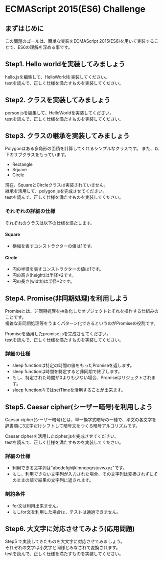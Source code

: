 # ECMAScript 2015(ES6) Challenge
## まずはじめに

この問題のゴールは、簡単な実装をECMAScript 2015(ES6)を用いて実装することで、ES6の理解を深める事です。

## Step1. Hello worldを実装してみましょう

hello.jsを編集して、HelloWorldを実装してください。  
testを読んで、正しく仕様を満たすものを実装してください。

## Step2. クラスを実装してみましょう  

person.jsを編集して、HelloWorldを実装してください。  
testを読んで、正しく仕様を満たすものを実装してください。

## Step3. クラスの継承を実装してみましょう

Polygonはある多角形の面積を計算してくれるシンプルなクラスです。 また、以下のサブクラスをもっています。  

- Rectangle
- Square
- Circle

現在、SquareとCircleクラスは実装されていません。  
継承を活用して、polygon.jsを完成させてください。  
testを読んで、正しく仕様を満たすものを実装してください。  

### それぞれの詳細の仕様

それぞれのクラスは以下の仕様を満たします。  

#### Square

- 横幅を表すコンストラクターの値は1です。

#### Circle

- 円の半径を表すコンストラクターの値は1です。
- 円の高さ(height)は半径*2です。
- 円の長さ(width)は半径*2です。

## Step4. Promise(非同期処理)を利用しよう

Promiseとは、非同期処理を抽象化したオブジェクトとそれを操作する仕組みのことです。  
複雑な非同期処理等をうまくパターン化できるというのがPromiseの役割です。

Promiseを活用したpromise.jsを完成させてください。  
testを読んで、正しく仕様を満たすものを実装してください。  

### 詳細の仕様

- sleep functionは特定の時間の値をもったPromiseを返します。
- sleep functionは時間を特定すると非同期で終了します。
- もし、特定された時間が0よりも少ない場合、Promiseはリジェクトされます。
- sleep function内ではsetTimeを活用することが出来ます。

## Step5. Caesar cipher(シーザー暗号)を利用しよう

Caesar cipher(シーザー暗号)とは、単一換字式暗号の一種で、平文の各文字を辞書順に3文字だけシフトして暗号文をつくる暗号アルゴリズムです。

Caesar cipherを活用したcipher.jsを完成させてください。  
testを読んで、正しく仕様を満たすものを実装してください。  

### 詳細の仕様

- 利用できる文字列は"abcdefghijklmnopqrstuvwxyz"です。
- もし、利用できない文字列が入力された場合、その文字列は変換されずにそのままの値で結果の文字列に返されます。

### 制約条件

- for文は利用出来ません。
- もしfor文を利用した場合は、テストは通過できません。

## Step6. 大文字に対応させてみよう(応用問題)

Step5 で実装してきたものを大文字に対応させてみましょう。  
それぞれの文字は小文字と同様とみなされて変換されます。  
testを読んで、正しく仕様を満たすものを実装してください。

